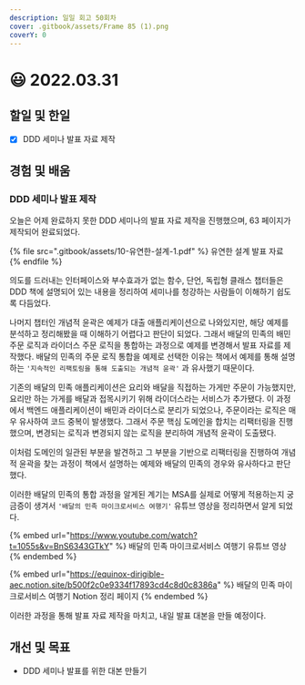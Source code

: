 ```yaml
---
description: 일일 회고 50회차
cover: .gitbook/assets/Frame 85 (1).png
coverY: 0
---
```


# 😃 2022.03.31

## 할일 및 한일

* [x] DDD 세미나 발표 자료 제작

## 경험 및 배움

### DDD 세미나 발표 제작

오늘은 어제 완료하지 못한 DDD 세미나의 발표 자료 제작을 진행했으며, 63 페이지가 제작되어 완료되었다.



{% file src=".gitbook/assets/10-유연한-설계-1.pdf" %}
유연한 설계 발표 자료
{% endfile %}



의도를 드러내는 인터페이스와 부수효과가 없는 함수, 단언, 독립형 클래스 챕터들은 DDD 책에 설명되어 있는 내용을 정리하여 세미나를 청강하는 사람들이 이해하기 쉽도록 다듬었다.&#x20;



나머지 챕터인 개념적 윤곽은 예제가 대출 애플리케이션으로 나와있지만, 해당 예제를 분석하고 정리해봤을 때 이해하기 어렵다고 판단이 되었다. 그래서 배달의 민족의 배민 주문 로직과 라이더스 주문 로직을 통합하는 과정으로 예제를 변경해서 발표 자료를 제작했다. 배달의 민족의 주문 로직 통합을 예제로 선택한 이유는 책에서 예제를 통해 설명하는 `'지속적인 리팩토링을 통해 도출되는 개념적 윤곽'` 과 유사했기 때문이다.&#x20;



기존의 배달의 민족 애플리케이션은 요리와 배달을 직접하는 가게만 주문이 가능했지만, 요리만 하는 가게를 배달과 접목시키기 위해 라이더스라는 서비스가 추가됐다. 이 과정에서 백엔드 애플리케이션이 배민과 라이더스로 분리가 되었으나, 주문이라는 로직은 매우 유사하여 코드 중복이 발생했다. 그래서 주문 핵심 도메인을 합치는 리팩터링을 진행했으며, 변경되는 로직과 변경되지 않는 로직을 분리하여 개념적 윤곽이 도출됐다.



이처럼 도메인의 일관된 부분을 발견하고 그 부분을 기반으로 리팩터링을 진행하여 개념적 윤곽을 찾는 과정이 책에서 설명하는 예제와 배달의 민족의 경우와 유사하다고 판단했다.



이러한 배달의 민족의 통합 과정을 알게된 계기는 MSA를 실제로 어떻게 적용하는지 궁금증이 생겨서 `'배달의 민족 마이크로서비스 여행기'` 유튜브 영상을 정리하면서 알게 되었다.



{% embed url="https://www.youtube.com/watch?t=1055s&v=BnS6343GTkY" %}
배달의 민족 마이크로서비스 여행기 유튜브 영상
{% endembed %}



{% embed url="https://equinox-dirigible-aec.notion.site/b500f2c0e9334f17893cd4c8d0c8386a" %}
배달의 민족 마이크로서비스 여행기 Notion 정리 페이지
{% endembed %}



이러한 과정을 통해 발표 자료 제작을 마치고, 내일 발표 대본을 만들 예정이다.

## 개선 및 목표

* DDD 세미나 발표를 위한 대본 만들기
